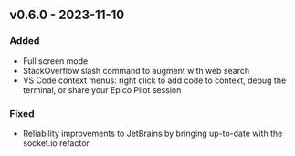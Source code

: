 ## v0.6.0 - 2023-11-10

### Added

- Full screen mode
- StackOverflow slash command to augment with web search
- VS Code context menus: right click to add code to context, debug the terminal, or share your Epico Pilot session

### Fixed

- Reliability improvements to JetBrains by bringing up-to-date with the socket.io refactor
